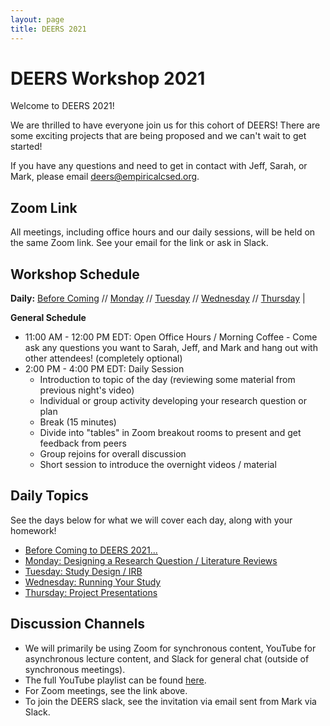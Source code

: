 ```yaml
---
layout: page
title: DEERS 2021
---
```


# DEERS Workshop 2021 

Welcome to DEERS 2021!

We are thrilled to have everyone join us for this cohort of DEERS!  There are some exciting projects that are being proposed and we can't wait to get started!

If you have any questions and need to get in contact with Jeff, Sarah, or Mark, please email [deers@empiricalcsed.org](mailto:deers@empiricalcsed.org).

## Zoom Link

All meetings, including office hours and our daily sessions, will be held on the same Zoom link.  See your email for the link or ask in Slack.

## Workshop Schedule

__Daily:__ [Before Coming](/deers2021-beforecoming) // [Monday](/deers2021-monday) // [Tuesday](/deers2021-tuesday) // [Wednesday](/deers2021-wednesday) // [Thursday](/deers2021-thursday) |

__General Schedule__

* 11:00 AM - 12:00 PM EDT: Open Office Hours / Morning Coffee - Come ask any questions you want to Sarah, Jeff, and Mark and hang out with other attendees!  (completely optional)
* 2:00 PM - 4:00 PM EDT: Daily Session
    * Introduction to topic of the day (reviewing some material from previous night's video)
    * Individual or group activity developing your research question or plan
    * Break (15 minutes)
    * Divide into "tables" in Zoom breakout rooms to present and get feedback from peers
    * Group rejoins for overall discussion
    * Short session to introduce the overnight videos / material

## Daily Topics

See the days below for what we will cover each day, along with your homework!

* [Before Coming to DEERS 2021...](/deers2021-beforecoming)
* [Monday: Designing a Research Question / Literature Reviews](/deers2021-monday)
* [Tuesday: Study Design / IRB](/deers2021-tuesday)
* [Wednesday: Running Your Study](/deers2021-wednesday)
* [Thursday: Project Presentations](/deers2021-thursday)

## Discussion Channels

* We will primarily be using Zoom for synchronous content, YouTube for asynchronous lecture content, and Slack for general chat (outside of synchronous meetings).
* The full YouTube playlist can be found [here](https://www.youtube.com/playlist?list=PLssZ8j_-esfCM4uWghAovxzgy_S154KlN).
* For Zoom meetings, see the link above.
* To join the DEERS slack, see the invitation via email sent from Mark via Slack.
